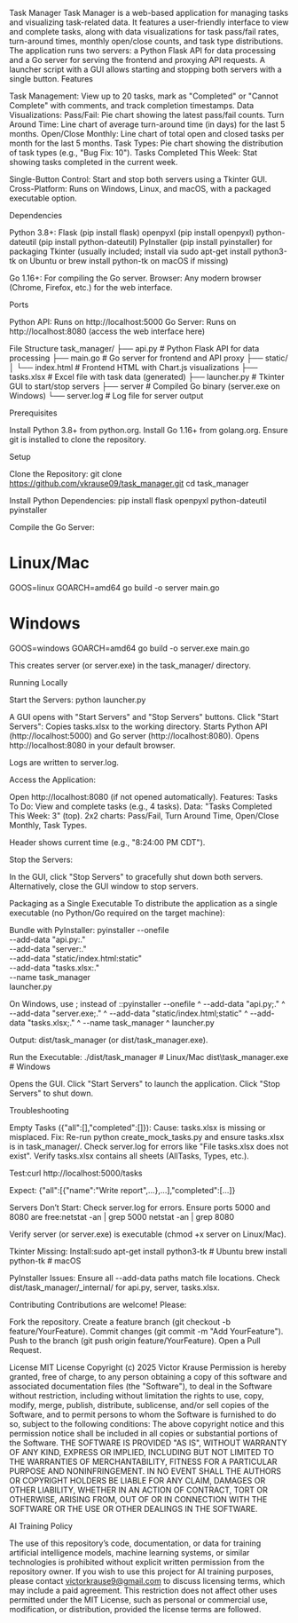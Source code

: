 Task Manager
Task Manager is a web-based application for managing tasks and visualizing task-related data. It features a user-friendly interface to view and complete tasks, along with data visualizations for task pass/fail rates, turn-around times, monthly open/close counts, and task type distributions. The application runs two servers: a Python Flask API for data processing and a Go server for serving the frontend and proxying API requests. A launcher script with a GUI allows starting and stopping both servers with a single button.
Features

Task Management: View up to 20 tasks, mark as "Completed" or "Cannot Complete" with comments, and track completion timestamps.
Data Visualizations:
Pass/Fail: Pie chart showing the latest pass/fail counts.
Turn Around Time: Line chart of average turn-around time (in days) for the last 5 months.
Open/Close Monthly: Line chart of total open and closed tasks per month for the last 5 months.
Task Types: Pie chart showing the distribution of task types (e.g., "Bug Fix: 10").
Tasks Completed This Week: Stat showing tasks completed in the current week.


Single-Button Control: Start and stop both servers using a Tkinter GUI.
Cross-Platform: Runs on Windows, Linux, and macOS, with a packaged executable option.

Dependencies

Python 3.8+:
Flask (pip install flask)
openpyxl (pip install openpyxl)
python-dateutil (pip install python-dateutil)
PyInstaller (pip install pyinstaller) for packaging
Tkinter (usually included; install via sudo apt-get install python3-tk on Ubuntu or brew install python-tk on macOS if missing)


Go 1.16+: For compiling the Go server.
Browser: Any modern browser (Chrome, Firefox, etc.) for the web interface.

Ports

Python API: Runs on http://localhost:5000
Go Server: Runs on http://localhost:8080 (access the web interface here)

File Structure
task_manager/
├── api.py                # Python Flask API for data processing
├── main.go               # Go server for frontend and API proxy
├── static/
│   └── index.html        # Frontend HTML with Chart.js visualizations
├── tasks.xlsx            # Excel file with task data (generated)
├── launcher.py           # Tkinter GUI to start/stop servers
├── server                # Compiled Go binary (server.exe on Windows)
└── server.log            # Log file for server output

Prerequisites

Install Python 3.8+ from python.org.
Install Go 1.16+ from golang.org.
Ensure git is installed to clone the repository.

Setup

Clone the Repository:
git clone https://github.com/vkrause09/task_manager.git
cd task_manager


Install Python Dependencies:
pip install flask openpyxl python-dateutil pyinstaller

Compile the Go Server:
# Linux/Mac
GOOS=linux GOARCH=amd64 go build -o server main.go
# Windows
GOOS=windows GOARCH=amd64 go build -o server.exe main.go

This creates server (or server.exe) in the task_manager/ directory.


Running Locally

Start the Servers:
python launcher.py


A GUI opens with "Start Servers" and "Stop Servers" buttons.
Click "Start Servers":
Copies tasks.xlsx to the working directory.
Starts Python API (http://localhost:5000) and Go server (http://localhost:8080).
Opens http://localhost:8080 in your default browser.


Logs are written to server.log.


Access the Application:

Open http://localhost:8080 (if not opened automatically).
Features:
Tasks To Do: View and complete tasks (e.g., 4 tasks).
Data:
"Tasks Completed This Week: 3" (top).
2x2 charts: Pass/Fail, Turn Around Time, Open/Close Monthly, Task Types.


Header shows current time (e.g., "8:24:00 PM CDT").




Stop the Servers:

In the GUI, click "Stop Servers" to gracefully shut down both servers.
Alternatively, close the GUI window to stop servers.



Packaging as a Single Executable
To distribute the application as a single executable (no Python/Go required on the target machine):

Bundle with PyInstaller:
pyinstaller --onefile \
    --add-data "api.py:." \
    --add-data "server:." \
    --add-data "static/index.html:static" \
    --add-data "tasks.xlsx:." \
    --name task_manager \
    launcher.py


On Windows, use ; instead of ::pyinstaller --onefile ^
    --add-data "api.py;." ^
    --add-data "server.exe;." ^
    --add-data "static/index.html;static" ^
    --add-data "tasks.xlsx;." ^
    --name task_manager ^
    launcher.py


Output: dist/task_manager (or dist/task_manager.exe).


Run the Executable:
./dist/task_manager  # Linux/Mac
dist\task_manager.exe  # Windows


Opens the GUI.
Click "Start Servers" to launch the application.
Click "Stop Servers" to shut down.



Troubleshooting

Empty Tasks ({"all":[],"completed":[]}):
Cause: tasks.xlsx is missing or misplaced.
Fix:
Re-run python create_mock_tasks.py and ensure tasks.xlsx is in task_manager/.
Check server.log for errors like "File tasks.xlsx does not exist".
Verify tasks.xlsx contains all sheets (AllTasks, Types, etc.).


Test:curl http://localhost:5000/tasks

Expect: {"all":[{"name":"Write report",...},...],"completed":[...]}


Servers Don’t Start:
Check server.log for errors.
Ensure ports 5000 and 8080 are free:netstat -an | grep 5000
netstat -an | grep 8080


Verify server (or server.exe) is executable (chmod +x server on Linux/Mac).


Tkinter Missing:
Install:sudo apt-get install python3-tk  # Ubuntu
brew install python-tk  # macOS




PyInstaller Issues:
Ensure all --add-data paths match file locations.
Check dist/task_manager/_internal/ for api.py, server, tasks.xlsx.



Contributing
Contributions are welcome! Please:

Fork the repository.
Create a feature branch (git checkout -b feature/YourFeature).
Commit changes (git commit -m "Add YourFeature").
Push to the branch (git push origin feature/YourFeature).
Open a Pull Request.

License
MIT License
Copyright (c) 2025 Victor Krause
Permission is hereby granted, free of charge, to any person obtaining a copy of this software and associated documentation files (the "Software"), to deal in the Software without restriction, including without limitation the rights to use, copy, modify, merge, publish, distribute, sublicense, and/or sell copies of the Software, and to permit persons to whom the Software is furnished to do so, subject to the following conditions:
The above copyright notice and this permission notice shall be included in all copies or substantial portions of the Software.
THE SOFTWARE IS PROVIDED "AS IS", WITHOUT WARRANTY OF ANY KIND, EXPRESS OR IMPLIED, INCLUDING BUT NOT LIMITED TO THE WARRANTIES OF MERCHANTABILITY, FITNESS FOR A PARTICULAR PURPOSE AND NONINFRINGEMENT. IN NO EVENT SHALL THE AUTHORS OR COPYRIGHT HOLDERS BE LIABLE FOR ANY CLAIM, DAMAGES OR OTHER LIABILITY, WHETHER IN AN ACTION OF CONTRACT, TORT OR OTHERWISE, ARISING FROM, OUT OF OR IN CONNECTION WITH THE SOFTWARE OR THE USE OR OTHER DEALINGS IN THE SOFTWARE.

AI Training Policy

The use of this repository’s code, documentation, or data for training artificial intelligence models, machine learning systems, or similar technologies is prohibited without explicit written permission from the repository owner. If you wish to use this project for AI training purposes, please contact victorkrause9@gmail.com to discuss licensing terms, which may include a paid agreement. This restriction does not affect other uses permitted under the MIT License, such as personal or commercial use, modification, or distribution, provided the license terms are followed.
